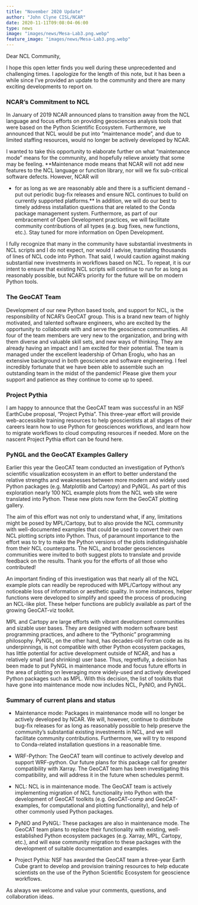 ```yaml
---
title: "November 2020 Update"
author: "John Clyne CISL/NCAR"
date: 2020-11-11T09:08:04-06:00
type: news
image: "images/news/Mesa-Lab3.png.webp"
feature_image: "images/news/Mesa-Lab3.png.webp"
---
```


Dear NCL Community,

I hope this open letter finds you well during these unprecedented and challenging times. I apologize for the length of this note, but it has been a while since I’ve provided an update to the community and there are many exciting developments to report on.

### NCAR’s Commitment to NCL

In January of 2019 NCAR announced plans to transition away from the NCL language and focus efforts on providing geosciences analysis tools that were based on the Python Scientific Ecosystem. Furthermore, we announced that NCL would be put into “maintenance mode”, and due to limited staffing resources, would no longer be actively developed by NCAR.

I wanted to take this opportunity to elaborate further on what “maintenance mode” means for the community, and hopefully relieve anxiety that some may be feeling. **Maintenance mode means that NCAR will not add new features to the NCL language or function library, nor will we fix sub-critical software defects. However, NCAR will

 - for as long as we are reasonably able and there is a sufficient demand - put out periodic bug-fix releases and ensure NCL continues to build on currently supported platforms.** In addition, we will do our best to timely address installation questions that are related to the Conda package management system. Furthermore, as part of our embracement of Open Development practices, we will facilitate community contributions of all types (e.g. bug fixes, new functions, etc.). Stay tuned for more information on Open Development.

I fully recognize that many in the community have substantial investments in NCL scripts and I do not expect, nor would I advise, translating thousands of lines of NCL code into Python. That said, I would caution against making substantial new investments in workflows based on NCL. To repeat, it is our intent to ensure that existing NCL scripts will continue to run for as long as reasonably possible, but NCAR’s priority for the future will be on modern Python tools.

### The GeoCAT Team

Development of our new Python based tools, and support for NCL, is the responsibility of NCAR’s GeoCAT group. This is a brand new team of highly motivated, and talented software engineers, who are excited by the opportunity to collaborate with and serve the geoscience communities. All four of the team members are very new to the organization, and bring with them diverse and valuable skill sets, and new ways of thinking. They are already having an impact and I am excited for their potential. The team is managed under the excellent leadership of Orhan Eroglu, who has an extensive background in both geoscience and software engineering. I feel incredibly fortunate that we have been able to assemble such an outstanding team in the midst of the pandemic! Please give them your support and patience as they continue to come up to speed.

### Project Pythia

I am happy to announce that the GeoCAT team was successful in an NSF EarthCube proposal, “Project Pythia”. This three-year effort will provide web-accessible training resources to help geoscientists at all stages of their careers learn how to use Python for geosciences workflows, and learn how to migrate workflows to cloud computing resources if needed. More on the nascent Project Pythia effort can be found here.

### PyNGL and the GeoCAT Examples Gallery

Earlier this year the GeoCAT team conducted an investigation of Python’s scientific visualization ecosystem in an effort to better understand the relative strengths and weaknesses between more modern and widely used Python packages (e.g. Matplotlib and Cartopy) and PyNGL. As part of this exploration nearly 100 NCL example plots from the NCL web site were translated into Python. These new plots now form the GeoCAT plotting gallery.

The aim of this effort was not only to understand what, if any, limitations might be posed by MPL/Cartopy, but to also provide the NCL community with well-documented examples that could be used to convert their own NCL plotting scripts into Python. Thus, of paramount importance to the effort was to try to make the Python versions of the plots indistinguishable from their NCL counterparts. The NCL, and broader geosciences communities were invited to both suggest plots to translate and provide feedback on the results. Thank you for the efforts of all those who contributed!

An important finding of this investigation was that nearly all of the NCL example plots can readily be reproduced with MPL/Cartopy without any noticeable loss of information or aesthetic quality. In some instances, helper functions were developed to simplify and speed the process of producing an NCL-like plot. These helper functions are publicly available as part of the growing GeoCAT-viz toolkit.

MPL and Cartopy are large efforts with vibrant development communities and sizable user bases. They are designed with modern software best programming practices, and adhere to the “Pythonic” programming philosophy. PyNGL, on the other hand, has decades-old Fortran code as its underpinnings, is not compatible with other Python ecosystem packages, has little potential for active development outside of NCAR, and has a relatively small (and shrinking) user base. Thus, regretfully, a decision has been made to put PyNGL in maintenance mode and focus future efforts in the area of plotting on leveraging more widely-used and actively developed Python packages such as MPL. With this decision, the list of toolkits that have gone into maintenance mode now includes NCL, PyNIO, and PyNGL.

### Summary of current plans and status

 - Maintenance mode: Packages in maintenance mode will no longer be actively developed by NCAR. We will, however, continue to distribute bug-fix releases for as long as reasonably possible to help preserve the community’s substantial existing investments in NCL, and we will facilitate community contributions. Furthermore, we will try to respond to Conda-related installation questions in a reasonable time.

 - WRF-Python: The GeoCAT team will continue to actively develop and support WRF-python. Our future plans for this package call for greater compatibility with Xarray. The GeoCAT team has been investigating this compatibility, and will address it in the future when schedules permit.

 - NCL: NCL is in maintenance mode. The GeoCAT team is actively implementing migration of NCL functionality into Python with the development of GeoCAT toolkits (e.g. GeoCAT-comp and GeoCAT-examples, for computational and plotting functionality), and help of other commonly used Python packages.

 - PyNIO and PyNGL: These packages are also in maintenance mode. The GeoCAT team plans to replace their functionality with existing, well-established Python ecosystem packages (e.g. Xarray, MPL, Cartopy, etc.), and will ease community migration to these packages with the development of suitable documentation and examples.

 - Project Pythia: NSF has awarded the GeoCAT team a three-year Earth Cube grant to develop and provision training resources to help educate scientists on the use of the Python Scientific Ecosystem for geoscience workflows.

As always we welcome and value your comments, questions, and collaboration ideas.